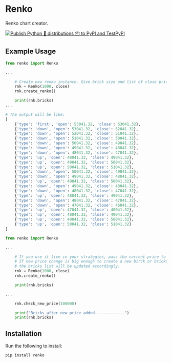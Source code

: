 # Renko

Renko chart creator.

[![Publish Python 🐍 distributions 📦 to PyPI and TestPyPI](https://github.com/aticio/renko/actions/workflows/publish-to-test-pypi.yml/badge.svg?branch=main)](https://github.com/aticio/renko/actions/workflows/publish-to-test-pypi.yml)

## Example Usage
```python
from renko import Renko

...

    # Create new renko instance. Give brick size and list of close prices as parameters
    rnk = Renko(1000, close)
    rnk.create_renko()

    print(rnk.bricks)
...

# The output will be like:
[
	{'type': 'first', 'open': 53041.32, 'close': 53041.32},
	{'type': 'down', 'open': 53041.32, 'close': 52041.32},
	{'type': 'down', 'open': 52041.32, 'close': 51041.32}, 
	{'type': 'down', 'open': 51041.32, 'close': 50041.32}, 
	{'type': 'down', 'open': 50041.32, 'close': 49041.32}, 
	{'type': 'down', 'open': 49041.32, 'close': 48041.32}, 
	{'type': 'down', 'open': 48041.32, 'close': 47041.32}, 
	{'type': 'up', 'open': 48041.32, 'close': 49041.32}, 
	{'type': 'up', 'open': 49041.32, 'close': 50041.32}, 
	{'type': 'up', 'open': 50041.32, 'close': 51041.32}, 
	{'type': 'down', 'open': 50041.32, 'close': 49041.32}, 
	{'type': 'down', 'open': 49041.32, 'close': 48041.32},
	{'type': 'up', 'open': 49041.32, 'close': 50041.32}, 
	{'type': 'down', 'open': 49041.32, 'close': 48041.32}, 
	{'type': 'down', 'open': 48041.32, 'close': 47041.32}, 
	{'type': 'up', 'open': 48041.32, 'close': 49041.32}, 
	{'type': 'down', 'open': 48041.32, 'close': 47041.32}, 
	{'type': 'down', 'open': 47041.32, 'close': 46041.32}, 
	{'type': 'up', 'open': 47041.32, 'close': 48041.32}, 
	{'type': 'up', 'open': 48041.32, 'close': 49041.32}, 
	{'type': 'up', 'open': 49041.32, 'close': 50041.32}, 
	{'type': 'up', 'open': 50041.32, 'close': 51041.32}
]
```

```python
from renko import Renko

...

    # If you use it live in your strategies, pass the current price to check_new_price() function. 
    # If new price change is big enough to create a new birck or bricks, 
    # the bricks list will be updated accordingly.
    rnk = Renko(1000, close)
    rnk.create_renko()

    print(rnk.bricks)

...

    rnk.check_new_price(100000)

    print("Bricks after new price added-------------")
    print(rnk.bricks)

```

## Installation

Run the following to install:

```python
pip install renko
```